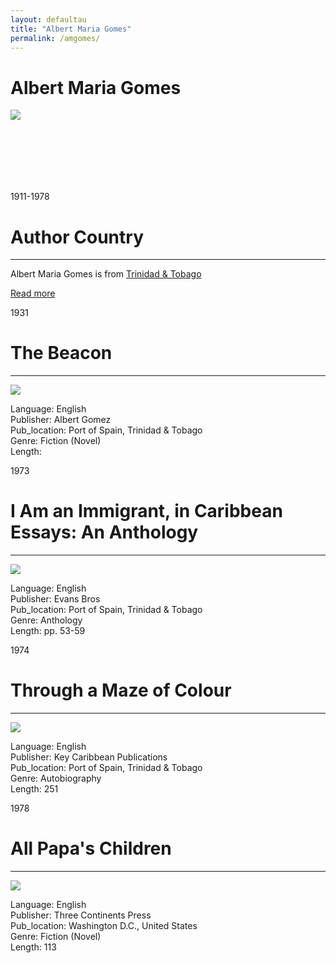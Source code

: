 ```yaml
---
layout: defaultau
title: "Albert Maria Gomes"
permalink: /amgomes/
---
```

<!-- partial:index.partial.html -->
<div class="content">
    <h1>Albert Maria Gomes</h1>
    <div class="quote">
        <div><img src="https://encrypted-tbn0.gstatic.com/images?q=tbn:ANd9GcT93vYhju7aU15XQ_VwCuOB3METzu1XtVGCWXOOT3iE9GYVRkBe7x91LL1pC3SWERKWtUE&usqp=CAU" class="logo"></div>
    </div>
    <div class="timeline">
        <div style="padding-bottom:100px;"></div>
        <div class="block">
            <div class="date right"><p class="right">1911-1978</p></div>
            <div class="dot"></div>
            <div class="left first">
        <div class="author_country">
                <h1>Author Country</h1><hr>
          <div class="aclocation"> <p>Albert Maria Gomes is from <a href="{{ site.baseurl }}/3">Trinidad & Tobago</a></p></div>
              <div class="acreadmore">  <a href="https://en.wikipedia.org/wiki/Albert_Gomes" target="_blank">Read more</a></div>
            </div>
            </div>
        </div>
        <div class="block">
            <div class="date left"><p class="left">1931</p></div>
            <div class="dot"></div>
            <div class="right hide">
                <h1>The Beacon</h1><hr>
                <p><img src="https://encrypted-tbn0.gstatic.com/images?q=tbn:ANd9GcT93vYhju7aU15XQ_VwCuOB3METzu1XtVGCWXOOT3iE9GYVRkBe7x91LL1pC3SWERKWtUE&usqp=CAU"></p>
                <p>
                Language: English<br/>
                Publisher: Albert Gomez<br/>
                Pub_location: Port of Spain, Trinidad & Tobago<br/>
                Genre: Fiction (Novel)<br/>
                Length: <br/>                   </p>
            </div>
        </div>
        <div class="block">
            <div class="date left"><p class="left">1973</p></div>
            <div class="dot"></div>
            <div class="right hide">
                <h1>I Am an Immigrant, in Caribbean Essays: An Anthology</h1><hr>
                <p><img src="https://m.media-amazon.com/images/I/81LY6KFsIcL._AC_UF1000,1000_QL80_.jpg"></p>
                <p>
                Language: English<br/>
                Publisher: Evans Bros<br/>
                Pub_location: Port of Spain, Trinidad & Tobago<br/>
                Genre: Anthology<br/>
                Length: pp. 53-59<br/>                   </p>
            </div>
        </div>
        <div class="block">
            <div class="date right"><p class="right">1974</p></div>
            <div class="dot"></div>
            <div class="left hide">
                <h1>Through a Maze of Colour</h1><hr>
                <p><img src="https://archive.org/services/img/throughmazeofcol00gome/full/pct:200/0/default.jpg"></p>
                <p>
                Language: English<br/>
                Publisher: Key Caribbean Publications<br/>
                Pub_location: Port of Spain, Trinidad & Tobago<br/>
                Genre: Autobiography<br/>
                Length: 251<br/>                   </p>
            </div>
        </div>
        <div class="block">
            <div class="date right"><p class="right">1978</p></div>
            <div class="dot"></div>
            <div class="left hide">
                <h1>All Papa's Children</h1><hr>
                <p><img src="https://m.media-amazon.com/images/I/917sS47alSL._SY425_.jpg"></p>
                <p>
                Language: English<br/>
                Publisher: Three Continents Press<br/>
                Pub_location: Washington D.C., United States<br/>
                Genre: Fiction (Novel)<br/>
                Length: 113<br/>                   </p>
            </div>
        </div>
  <!-- partial -->
<script src='https://cdnjs.cloudflare.com/ajax/libs/jquery/3.1.1/jquery.min.js'></script><script  src="{{ site.baseurl }}/assets/js/authorscript.js"></script>
